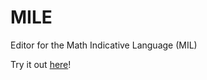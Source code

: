 # MILE
Editor for the Math Indicative Language (MIL)

Try it out [here](https://htmlpreview.github.io/?https://github.com/Jah-On/MILE/blob/7b1f4d2573761556d858a0d39170057c40346a7b/index.html)!
